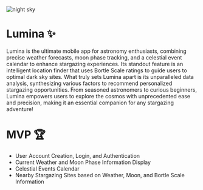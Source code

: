 ![night sky](https://github.com/acm-projects/Lumina/blob/main/stars2.jpg?raw=true)
# Lumina ✨
Lumina is the ultimate mobile app for astronomy enthusiasts, combining precise weather forecasts, moon phase tracking, and a celestial event calendar to enhance stargazing experiences. Its standout feature is an intelligent location finder that uses Bortle Scale ratings to guide users to optimal dark sky sites. What truly sets Lumina apart is its unparalleled data analysis, synthesizing various factors to recommend personalized stargazing opportunities. From seasoned astronomers to curious beginners, Lumina empowers users to explore the cosmos with unprecedented ease and precision, making it an essential companion for any stargazing adventure!
# MVP 🏆
+ User Account Creation, Login, and Authentication
+ Current Weather and Moon Phase Information Display
+ Celestial Events Calendar
+ Nearby Stargazing Sites based on Weather, Moon, and Bortle Scale Information
